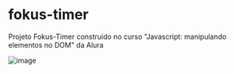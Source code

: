# fokus-timer
Projeto Fokus-Timer construído no curso "Javascript: manipulando elementos no DOM" da Alura

![image](https://github.com/gabrielgcb/fokus-timer/assets/109290690/ac0a2267-0c81-4eb7-a681-2bd0c01c20e1)

